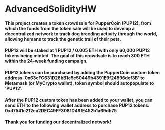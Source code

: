 # AdvancedSolidityHW

#### This project creates a token crowdsale for PupperCoin (PUP12), from which the funds from the token sale will be used to develop a decentralized network to track dog breeding activity through the world, allowing humans to track the genetic trail of their pets. 

#### PUP12 will be staked at 1 PUP12 / 0.005 ETH with only 60,000 PUP12 tokens being minted. The goal of this crowdsale is to reach 300 ETH within the 24-week funding campaign.

#### PUP12 tokens can be purchased by adding the PupperCoin custom token address '0x63cFC631D28bB1e5c50449b4391E9f24596def3B' to Metamask (or MyCrypto wallet), token symbol should autopopulate to 'PUP12'.

#### After the PUP12 custom token has been added to your wallet, you can send ETH to the following wallet address to purchase PUP12 tokens: 0xd7541c212ea2DEC49FF3081D49fE452b1a69db75

#### Thank you for funding our decentralized network!
